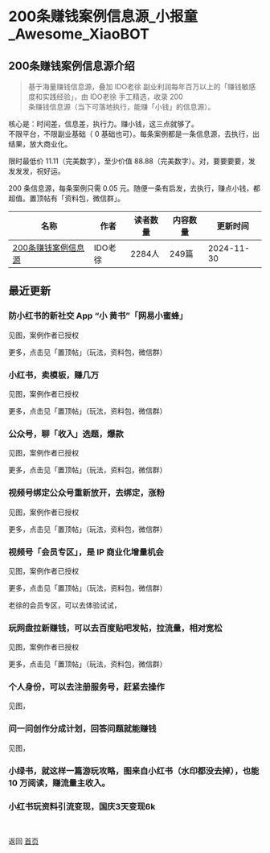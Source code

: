# 200条赚钱案例信息源_小报童_Awesome_XiaoBOT

## 200条赚钱案例信息源介绍
> 基于海量赚钱信息源，叠加 IDO老徐 副业利润每年百万以上的「赚钱敏感度和实践经验」，由 IDO老徐 手工精选，收录 200  
条赚钱信息源（当下可落地执行，能赚「小钱」的信息源）。    
    
核心是：时间差，信息差，执行力。赚小钱，这三点就够了。    
不限平台，不限副业基础（ 0 基础也可）。每条案例都是一条信息源，去执行，出结果，放大商业化。    
    
限时最低价 11.11（完美数字），至少价值 88.88（完美数字）。对，要要要要，发发发发，祝好运。    
    
200 条信息源，每条案例只需 0.05 元。随便一条有启发，去执行，赚点小钱，都超值。置顶帖有「资料包，微信群」。  
  


|名称|作者|读者数量|内容数量|更新时间|
|---|---|---|---|---|
|[200条赚钱案例信息源](https://xiaobot.net/p/xinxi?refer=0b133df9-27dc-423b-8101-639049001c13)|IDO老徐|2284人|249篇|2024-11-30|

## 最近更新
### 防小红书的新社交 App “小 黄书”「网易小蜜蜂」

见图，案例作者已授权

更多，点击见「置顶帖」（玩法，资料包，微信群）

### 小红书，卖模板，赚几万

见图，案例作者已授权

更多，点击见「置顶帖」（玩法，资料包，微信群）

### 公众号，聊「收入」选题，爆款

见图，案例作者已授权

更多，点击见「置顶帖」（玩法，资料包，微信群）

### 视频号绑定公众号重新放开，去绑定，涨粉

见图，案例作者已授权

更多，点击见「置顶帖」（玩法，资料包，微信群）

### 视频号「会员专区」，是 IP 商业化增量机会

见图，案例作者已授权

更多，点击见「置顶帖」（玩法，资料包，微信群）

老徐的会员专区，可以去体验试试，

### 玩网盘拉新赚钱，可以去百度贴吧发帖，拉流量，相对宽松

见图，案例作者已授权

更多，点击见「置顶帖」（玩法，资料包，微信群）

### 个人身份，可以去注册服务号，赶紧去操作

见图，

### 问一问创作分成计划，回答问题就能赚钱

见图，

### 小绿书，就这样一篇游玩攻略，图来自小红书（水印都没去掉），也能 10 万阅读，赚流量主收入。

### 小红书玩资料引流变现，国庆3天变现6k


<a href="https://github.com/Reno9527/awesome-xiaobot" style="color: white; text-decoration: none;">awesome-xiaobot</a>

返回 [首页](../README.md)
